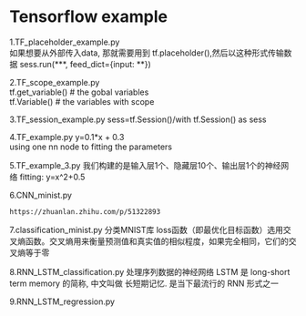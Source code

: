 # Tensorflow example 

1.TF_placeholder_example.py  
	如果想要从外部传入data, 那就需要用到 tf.placeholder(),然后以这种形式传输数据 sess.run(***, feed_dict={input: **})

2.TF_scope_example.py  
	tf.get_variable() # the gobal variables  
	tf.Variable() # the variables with scope

3.TF_session_example.py 
	sess=tf.Session()/with tf.Session() as sess

4.TF_example.py 
	y=0.1*x + 0.3	
	using one nn node to fitting the parameters

5.TF_example_3.py
	我们构建的是输入层1个、隐藏层10个、输出层1个的神经网络
	fitting: y=x^2+0.5

6.CNN_minist.py 

	https://zhuanlan.zhihu.com/p/51322893




7.classification_minist.py
	分类MNIST库
	loss函数（即最优化目标函数）选用交叉熵函数。交叉熵用来衡量预测值和真实值的相似程度，如果完全相同，它们的交叉熵等于零

8.RNN_LSTM_classification.py
	处理序列数据的神经网络
	LSTM 是 long-short term memory 的简称, 中文叫做 长短期记忆. 是当下最流行的 RNN 形式之一

9.RNN_LSTM_regression.py
